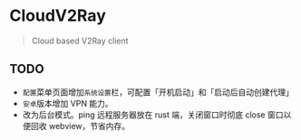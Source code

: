 # CloudV2Ray

> Cloud based V2Ray client

## TODO

* `配置`菜单页面增加`系统设置`栏，可配置「开机启动」和「启动后自动创建代理」
* `安卓`版本增加 VPN 能力。
* 改为后台模式。ping 远程服务器放在 rust 端，关闭窗口时彻底 close 窗口以便回收 webview，节省内存。